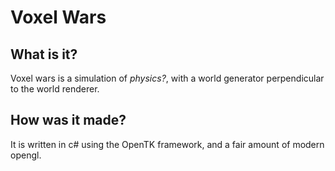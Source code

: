 # Voxel Wars

## What is it?
Voxel wars is a simulation of *physics?*, with a world generator perpendicular to the world renderer.

## How was it made?
It is written in c# using the OpenTK framework, and a fair amount of modern opengl.
